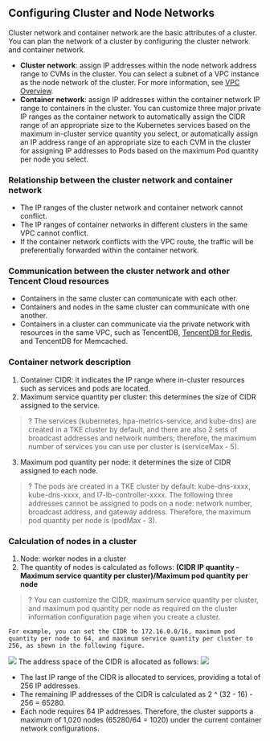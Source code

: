 ## Configuring Cluster and Node Networks

Cluster network and container network are the basic attributes of a cluster. You can plan the network of a cluster by configuring the cluster network and container network.
- **Cluster network**: assign IP addresses within the node network address range to CVMs in the cluster. You can select a subnet of a VPC instance as the node network of the cluster. For more information, see [VPC Overview](https://intl.cloud.tencent.com/document/product/215/535).
- **Container network**: assign IP addresses within the container network IP range to containers in the cluster. You can customize three major private IP ranges as the container network to automatically assign the CIDR range of an appropriate size to the Kubernetes services based on the maximum in-cluster service quantity you select, or automatically assign an IP address range of an appropriate size to each CVM in the cluster for assigning IP addresses to Pods based on the maximum Pod quantity per node you select.

### Relationship between the cluster network and container network

- The IP ranges of the cluster network and container network cannot conflict.
- The IP ranges of container networks in different clusters in the same VPC cannot conflict.
- If the container network conflicts with the VPC route, the traffic will be preferentially forwarded within the container network.

### Communication between the cluster network and other Tencent Cloud resources

- Containers in the same cluster can communicate with each other.
- Containers and nodes in the same cluster can communicate with one another.
- Containers in a cluster can communicate via the private network with resources in the same VPC, such as TencentDB, [TencentDB for Redis](https://intl.cloud.tencent.com/document/product/239/3205), and TencentDB for Memcached.

### Container network description

1. Container CIDR: it indicates the IP range where in-cluster resources such as services and pods are located.
2. Maximum service quantity per cluster: this determines the size of CIDR assigned to the service.
>? The services (kubernetes, hpa-metrics-service, and kube-dns) are created in a TKE cluster by default, and there are also 2 sets of broadcast addresses and network numbers; therefore, the maximum number of services you can use per cluster is (serviceMax - 5).
3. Maximum pod quantity per node: it determines the size of CIDR assigned to each node.
>? The pods are created in a TKE cluster by default: kube-dns-xxxx, kube-dns-xxxx, and l7-lb-controller-xxxx.
The following three addresses cannot be assigned to pods on a node: network number, broadcast address, and gateway address. Therefore, the maximum pod quantity per node is (podMax - 3).

### Calculation of nodes in a cluster

1. Node: worker nodes in a cluster
2. The quantity of nodes is calculated as follows:
**(CIDR IP quantity - Maximum service quantity per cluster)/Maximum pod quantity per node**
>? You can customize the CIDR, maximum service quantity per cluster, and maximum pod quantity per node as required on the cluster information configuration page when you create a cluster.
>
    For example, you can set the CIDR to 172.16.0.0/16, maximum pod quantity per node to 64, and maximum service quantity per cluster to 256, as shown in the following figure.
![](https://main.qcloudimg.com/raw/6078d72a6f4f8900017ebeb395eae91b.png)
      The address space of the CIDR is allocated as follows:
![](https://main.qcloudimg.com/raw/d527fba52707aa8b77d463ddee7ff9c4.png)
 - The last IP range of the CIDR is allocated to services, providing a total of 256 IP addresses.
 - The remaining IP addresses of the CIDR is calculated as 2 ^ (32 - 16) - 256 = 65280.
 - Each node requires 64 IP addresses. Therefore, the cluster supports a maximum of 1,020 nodes (65280/64 = 1020) under the current container network configurations.

